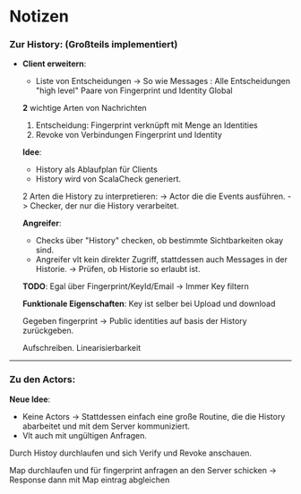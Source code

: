 # Notizen
### Zur History: (Großteils implementiert)

- **Client erweitern**:
  - Liste von Entscheidungen -> So wie Messages : Alle Entscheidungen "high level"
    Paare von Fingerprint und Identity
    Global
  
  **2** wichtige Arten von Nachrichten
    1. Entscheidung: Fingerprint verknüpft mit Menge an Identities
    2. Revoke von Verbindungen Fingerprint und Identity
 
  **Idee**: 
    - History als Ablaufplan für Clients 
    - History wird von ScalaCheck generiert.
 
  2 Arten die History zu interpretieren:
  -> Actor die die Events ausführen.
  -> Checker, der nur die History verarbeitet.
 
  **Angreifer**:
    - Checks über "History" checken, ob bestimmte Sichtbarkeiten okay sind. 
    - Angreifer vlt kein direkter Zugriff, stattdessen auch Messages in der Historie.
        -> Prüfen, ob Historie so erlaubt ist.
 
  **TODO**: Egal über Fingerprint/KeyId/Email -> Immer Key filtern
 
  **Funktionale Eigenschaften**: Key ist selber bei Upload und download
 
 
  Gegeben fingerprint -> Public identities auf basis der History zurückgeben.
 
 
  Aufschreiben.
  Linearisierbarkeit
 
  
---
### Zu den Actors: 
   **Neue Idee**:
   - Keine Actors -> Stattdessen einfach eine große Routine, die die History abarbeitet und mit dem Server kommuniziert.
   - Vlt auch mit ungültigen Anfragen.
 
 
 Durch Histoy durchlaufen und sich Verify und Revoke anschauen.
 
 Map durchlaufen und für fingerprint anfragen an den Server schicken -> Response dann mit Map eintrag abgleichen
